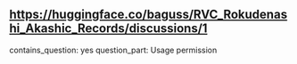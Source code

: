 ## https://huggingface.co/baguss/RVC_Rokudenashi_Akashic_Records/discussions/1

contains_question: yes
question_part: Usage permission